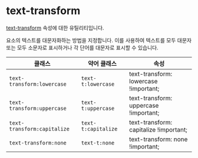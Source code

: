 # text-transform

[text-transform](https://developer.mozilla.org/en-US/docs/Web/CSS/text-transform) 속성에 대한 유틸리티입니다.

요소의 텍스트를 대문자화하는 방법을 지정합니다. 이를 사용하여 텍스트를 모두 대문자 또는 모두 소문자로 표시하거나 각 단어를 대문자로 표시할 수 있습니다.

<table>
  <thead>
    <tr>
      <th scope="col">클래스</th>
      <th scope="col">약어 클래스</th>
      <th scope="col">속성</th>
    </tr>
  </thead>
  <tbody>
  <tr>
  <td><code>text-transform:lowercase</code></td>
  <td><code>text-t:lowercase</code></td>
  <td><span class="code">text-transform: lowercase !important;</span></td>
</tr>

<tr>
  <td><code>text-transform:uppercase</code></td>
  <td><code>text-t:uppercase</code></td>
  <td><span class="code">text-transform: uppercase !important;</span></td>
</tr>

<tr>
  <td><code>text-transform:capitalize</code></td>
  <td><code>text-t:capitalize</code></td>
  <td><span class="code">text-transform: capitalize !important;</span></td>
</tr>

<tr>
  <td><code>text-transform:none</code></td>
  <td><code>text-t:none</code></td>
  <td><span class="code">text-transform: none !important;</span></td>
</tr>

  </tbody>

</table>
